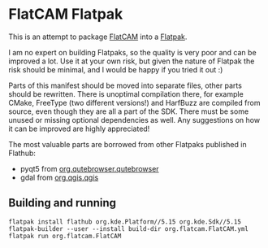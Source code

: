 # FlatCAM Flatpak

This is an attempt to package [FlatCAM](http://flatcam.org/) into a [Flatpak](https://flatpak.org/).

I am no expert on building Flatpaks, so the quality is very poor and can be improved a lot. Use it at your own risk, but given the nature of Flatpak the risk should be minimal, and I would be happy if you tried it out 	:)

Parts of this manifest should be moved into separate files, other parts should be rewritten. There is unoptimal compilation there, for example CMake, FreeType (two different versions!) and HarfBuzz are compiled from source, even though they are all a part of the SDK. There must be some unused or missing optional dependencies as well. Any suggestions on how it can be improved are highly appreciated!

The most valuable parts are borrowed from other Flatpaks published in Flathub:

- pyqt5 from [org.qutebrowser.qutebrowser](https://github.com/flathub/org.qutebrowser.qutebrowser/blob/2ba9696140894061f6e46f7fb4a9addd8a9151b7/org.qutebrowser.qutebrowser.yml#L201)
- gdal from [org.qgis.qgis](https://github.com/flathub/org.qgis.qgis/blob/05c19fa122feddb3753daf5dd7d898c7d3fae9e6/org.qgis.qgis.json#L194)

## Building and running

```
flatpak install flathub org.kde.Platform//5.15 org.kde.Sdk//5.15
flatpak-builder --user --install build-dir org.flatcam.FlatCAM.yml
flatpak run org.flatcam.FlatCAM
```
